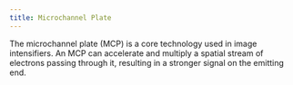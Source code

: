 ```yaml
---
title: Microchannel Plate
---
```


The microchannel plate (MCP) is a core technology used in image intensifiers.
An MCP can accelerate and multiply a spatial stream of
electrons passing through it, resulting in a stronger signal on the emitting end.